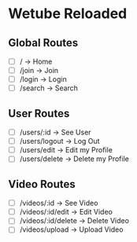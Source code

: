 # Wetube Reloaded

## Global Routes
- [ ] / -> Home
- [ ] /join -> Join
- [ ] /login -> Login
- [ ] /search -> Search

## User Routes
- [ ] /users/:id -> See User
- [ ] /users/logout -> Log Out
- [ ] /users/edit -> Edit my Profile
- [ ] /users/delete -> Delete my Profile

## Video Routes
- [ ] /videos/:id -> See Video
- [ ] /videos/:id/edit -> Edit Video
- [ ] /videos/:id/delete -> Delete Video
- [ ] /videos/upload -> Upload Video